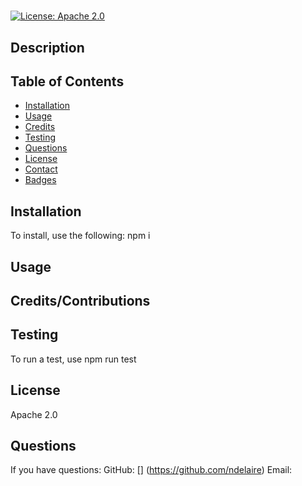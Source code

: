 
# 
[![License: Apache 2.0](https://img.shields.io/badge/License-Apache%202.0-blue.svg)](https://opensource.org/licenses/Apache-2.0)
## Description
 
## Table of Contents
  * [Installation](#installation)
  * [Usage](#usage)
  * [Credits](#credits)
  * [Testing](#tests)
  * [Questions](#questions)
  * [License](#license)
  * [Contact](#contact)
  * [Badges](#badges)
## Installation
To install, use the following: 
npm i 
## Usage
     
## Credits/Contributions
 
## Testing
To run a test, use npm run test
## License 
  
Apache 2.0
## Questions
If you have questions: 
GitHub: [] (https://github.com/ndelaire)
Email:  
  